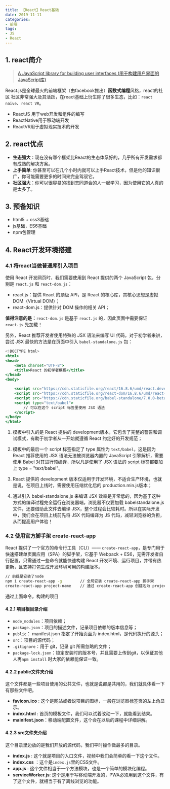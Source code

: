```yaml
---
title: 【React】React基础
date: 2019-11-11
categories: 
- 前端
tags: 
- JS
- React
---
```


## 1. react简介

> [A JavaScript library for building user interfaces (用于构建用户界面的JavaScript库)](https://reactjs.org)

React.js是全球最火的前端框架（由facebook推出）**函数式编程**风格，react的社区 社区非常强大及其活跃，在react基础上衍生除了很多生态，比如：`react naive`、`react VR`。

+ ReactJS 用于web开发和组件的编写
+ ReactNative用于移动端开发
+ ReactVR用于虚拟现实技术的开发

## 2. react优点

- **生态强大**：现在没有哪个框架比React的生态体系好的，几乎所有开发需求都有成熟的解决方案。
- **上手简单**: 你甚至可以在几个小时内就可以上手React技术，但是他的知识很广，你可能需要更多的时间来完全驾驭它。
- **社区强大**：你可以很容易的找到志同道合的人一起学习，因为使用它的人真的是太多了。

## 3. 预备知识

+ html5 + css3基础
+ js基础，ES6基础
+ npm包管理

## 4. React开发环境搭建

### 4.1 将react当做普通库引入项目

使用 React 开发网页时，我们需要使用到 React 提供的两个 JavaScript 包，分别是 `react.js` 和 `react-dom.js`：

- react.js：提供 React 的顶级 API，是 React 的核心库，其核心思想是虚拟DOM（Virtual DOM）；
- react-dom.js：提供针对 DOM 操作的相关 API；

**值得注意的是：**`react-dom.js` 是基于 `react.js` 的，因此页面中需要保证 `react.js` 先加载！

另外，React 推荐开发者使用特殊的 JSX 语法来编写 UI 代码，对于初学者来讲，尝试 JSX 最快的方法是在页面中引入 `babel-standalone.js` 包：

```jsx
<!DOCTYPE html>
<html>
<head>
    <meta charset="UTF-8">
    <title>React 的初学者模板</title>
</head>
<body>

    <script src="https://cdn.staticfile.org/react/16.8.6/umd/react.development.js"></script>
    <script src="https://cdn.staticfile.org/react-dom/16.8.6/umd/react-dom.development.js"></script>
    <script src="https://cdn.staticfile.org/babel-standalone/7.0.0-beta.3/babel.js"></script>
    <script type="text/babel">
        // 可以在这个 script 标签里使用 JSX 语法
    </script>
</body>
</html>
```

1. 模板中引入的是 React 提供的 development版本，它包含了完整的警告和调试模式，有助于初学者从一开始就遵循 React 约定好的开发规范；
2. 模板中的最后一个 script 标签指定了 type 属性为 `text/babel`，这是因为 React 推荐使用的 JSX 语法无法被浏览器内置的 JavaScript 引擎解析，需要使用 Babel 对其进行预编译，所以凡是使用了 JSX 语法的 script 标签都要加上 type = "text/babel"。

3. React 提供的 development 版本仅适用于开发环境，不适合生产环境，也就是说，在项目上线时，需要使用压缩优化后的 production.min.js版本；
4.  通过引入 babel-standalone.js 来编译 JSX 效率是非常低的，因为基于这种方式的编译过程完全运行在浏览器端，浏览器不仅要加载 babelstandalone.js 文件，还要借助此文件去编译 JSX，整个过程会比较耗时。所以在实际开发中，我们会在项目上线前先将 JSX 代码编译为 JS 代码，减轻浏览器的负担，从而提高用户体验！

### 4.2  使用官方脚手架 create-react-app

React 提供了一个官方的命令行工具（CLI）—— `create-react-app`，是专门用于快速搭建单页面应用（SPA）的脚手架，它基于 Webpack + ES6，无需开发者自行配置，只需通过一些命令就能快速构建 React 开发环境、运行项目，并带有热更新，且支持打包生成开发环境可用的构建版本。

```bash
// 前提是安装了node
npm i create-react-app -g        // 全局安装 create-react-app 脚手架
create-react-app project-name    // 通过 create-react-app 创建名为 project-name 的项目,项目名称不能使用大写英文
```

通过上面命令，构建的项目

#### 4.2.1 项目根目录介绍

- `node_modules`：项目依赖；
- `package.json`：项目的描述文件，记录项目依赖的版本信息等；
- `public`： manifest.json 指定了开始页面为 index.html，是代码执行的源头；
- `src`：项目的源代码；
- `.gitignore`：用于 git，记录 git 所需忽略的文件；
- `package-lock.json`：锁定安装时的版本号，并且需要上传到git，以保证其他人再`npm install` 时大家的依赖能保证一致。

#### 4.2.2 public文件夹介绍

这个文件都是一些项目使用的公共文件，也就是说都是共用的，我们就具体看一下有那些文件吧。

- **favicon.ico** : 这个是网站或者说项目的图标，一般在浏览器标签页的左上角显示。
- **index.html** : 首页的模板文件，我们可以试着改动一下，就能看到结果。
- **mainifest.json**：移动端配置文件，这个会在以后的课程中详细讲解。

#### 4.2.3 src文件夹介绍

这个目录里边放的是我们开放的源代码，我们平时操作做最多的目录。

- **index.js** : 这个就是项目的入口文件，视频中我们会简单的看一下这个文件。
- **index.css** ：这个是`index.js`里的CSS文件。
- **app.js** : 这个文件相当于一个方法模块，也是一个简单的模块化编程。
- **serviceWorker.js**: 这个是用于写移动端开发的，PWA必须用到这个文件，有了这个文件，就相当于有了离线浏览的功能。
